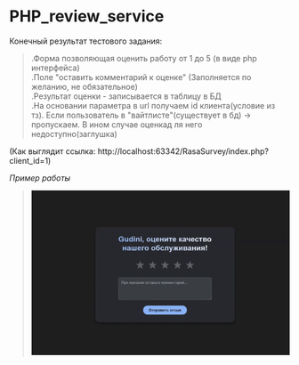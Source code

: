 # PHP_review_service

Конечный результат тестового задания:  
> .Форма позволяющая оценить работу от 1 до 5 (в виде php интерфейса)  
> .Поле "оставить комментарий к оценке" (Заполняется по желанию, не обязательное)  
> .Результат оценки - записывается в таблицу в БД  
> .На основании параметра в url получаем id клиента(условие из тз). Если пользователь в "вайтлисте"(существует в бд) -> пропускаем. В ином случае оценкад ля него недоступно(заглушка)  

(Как выглядит ссылка: http://localhost:63342/RasaSurvey/index.php?client_id=1)  

*Пример работы*  
> ![til](./work_example.gif)
